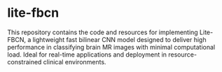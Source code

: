 # lite-fbcn
This repository contains the code and resources for implementing Lite-FBCN, a lightweight fast bilinear CNN model designed to deliver high performance in classifying brain MR images with minimal computational load. Ideal for real-time applications and deployment in resource-constrained clinical environments.
